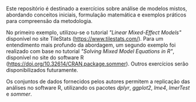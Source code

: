 Este repositório é destinado a exercícios sobre análise de modelos mistos, abordando conceitos iniciais, formulação matemática e exemplos práticos para compreensão da metodologia.

No primeiro exemplo, utilizou-se o tutorial *"Linear Mixed-Effect Models"* disponível no site TileStats (https://www.tilestats.com/). Para um entendimento mais profundo da abordagem, um segundo exemplo foi realizado com base no tutorial *"Solving Mixed Model Equations in R"*, disponível no site do software R (https://doi.org/10.32614/CRAN.package.sommer). Outros exercícios serão disponibilizados futuramente.

Os conjuntos de dados fornecidos pelos autores permitem a replicação das análises no software R, utilizando os pacotes *dplyr*, *ggplot2*, *lme4*, *lmerTest* e *sommer*.
